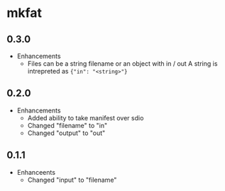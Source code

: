 # mkfat

## 0.3.0

* Enhancements
  * Files can be a string filename or an object with in / out
    A string is intrepreted as `{"in": "<string>"}`

## 0.2.0

* Enhancements
  * Added ability to take manifest over sdio
  * Changed "filename" to "in"
  * Changed "output" to "out"

## 0.1.1

* Enhanceents
  * Changed "input" to "filename"
